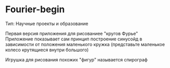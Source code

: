 # Fourier-begin
Тип: Научные проекты и образование 

Первая версия приложения для рисованиее "кругов Фурье"
Приложение показывает сам принцип построение синусойд в зависимости от положения маленького кружка (представьте маленькое колесо крутящиеся внутри большого)

Игрушка для рисования похожих "фигур" называется спирограф
